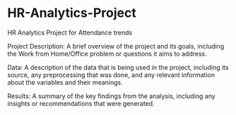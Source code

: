# HR-Analytics-Project
HR Analytics Project for Attendance trends 


Project Description: A brief overview of the project and its goals, including the Work from Home/Office problem or questions it aims to address.

Data: A description of the data that is being used in the project, including its source, any preprocessing that was done, and any relevant information about the variables and their meanings.


Results: A summary of the key findings from the analysis, including any insights or recommendations that were generated.
